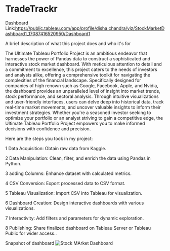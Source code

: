 
# TradeTrackr
Dashboard Link:https://public.tableau.com/app/profile/disha.chandra/viz/StockMarketDashboard1_17087416520950/Dashboard1

A brief description of what this project does and who it's for

The Ultimate Tableau Portfolio Project is an ambitious endeavor that harnesses the power of Pandas data to construct a sophisticated and interactive stock market dashboard. With meticulous attention to detail and a commitment to excellence, this project caters to the needs of investors and analysts alike, offering a comprehensive toolkit for navigating the complexities of the financial landscape. Specifically designed for companies of high renown such as Google, Facebook, Apple, and Nvidia, the dashboard provides an unparalleled level of insight into market trends, stock performance, and sectoral analysis. Through intuitive visualizations and user-friendly interfaces, users can delve deep into historical data, track real-time market movements, and uncover valuable insights to inform their investment strategies. Whether you're a seasoned investor seeking to optimize your portfolio or an analyst striving to gain a competitive edge, the Ultimate Tableau Portfolio Project empowers you to make informed decisions with confidence and precision.



Here are the steps you took in my project:

1 Data Acquisition: Obtain raw data from Kaggle.

2 Data Manipulation: Clean, filter, and enrich the data using Pandas in Python.

3 adding Columns: Enhance dataset with calculated metrics.

4 CSV Conversion: Export processed data to CSV format.

5 Tableau Visualization: Import CSV into Tableau for visualization.

6 Dashboard Creation: Design interactive dashboards with various visualizations.

7 Interactivity: Add filters and parameters for dynamic exploration.

8  Publishing: Share finalized dashboard on Tableau Server or Tableau Public for wider access..

Snapshot of dashboard
![Stock MArket Dashboard](https://github.com/DiSha3024/TradeTrackr/assets/97752934/69f89bc2-a80d-4986-a2ed-924e2c6230e8)
